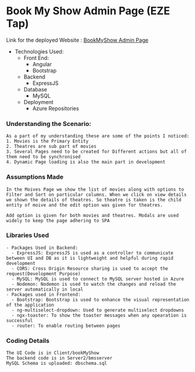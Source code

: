 # Book My Show Admin Page (EZE Tap)

Link for the deployed Website : [BookMyShow Admin Page](https://bmsclient.z13.web.core.windows.net)

- Technologies Used:
  - Front End:
    - Angular
    - Bootstrap
  - Backend
    - ExpressJS
  - Database
    - MySQL
  - Deployment
    - Azure Repositories

### Understanding the Scenario:
    As a part of my understanding these are some of the points I noticed:
    1. Movies is the Primary Entity
    2. Theatres are sub part of movies
    3. Several Pages need to be created for Different actions but all of them need to be synchronised
    4. Dynamic Page loading is also the main part in development
### Assumptions Made
    In the Moives Page we show the list of movies along with options to Filter and Sort on particular columns. When we click on view details we shown the details of theatres. So theatre is taken is the child entity of moive and the edit option was given for theatres.

    Add option is given for both movies and theatres. Modals are used widely to keep the page adhering to SPA
### Libraries Used
    - Packages Used in Backend:
      - ExpressJS: ExpressJS is used as a controller to communicate between UI and DB as it is lightweight and helpful during rapid development
      - CORS: Cross Origin Resource sharing is used to accept the request(Development Purpose)
      - MySQL: MySQL is used to connect to MySQL server hosted in Azure
      - Nodemon: Nodemon is used to watch the changes and reload the server automatically in local
    - Packages used in Frontend:
      - Bootstrap: Bootstrap is used to enhance the visual representation of the application
      - ng-multiselect-dropdown: Used to generate multiselect dropdowns
      - ngx-toaster: To show the toaster messages when any opearation is successful
      - router: To enable routing between pages
### Coding Details
    The UI Code is in Client/bookMyShow
    The backend code is in Server2/bmsserver
    MySQL Schema is uploaded: dbschema.sql
